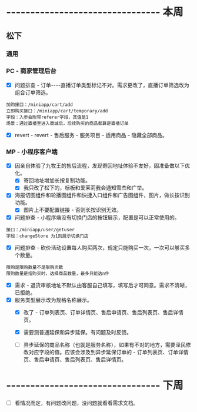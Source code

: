 # -------------------------------- 本周

## 松下
### 通用
### PC - 商家管理后台
* [x] 问题排查 - 订单----直播订单类型标记不对。需求更改了，直播订单筛选改为组合订单筛选。
```
加购接口：/miniapp/cart/add
立即购买接口：/miniapp/cart/temporary/add
字段：入参会附带referer字段，其值是1
场景：通过直播室进入商城后，后续购买的商品都算是直播订单
```
* [x] revert - revert - 售后服务 - 服务项目 - 适用商品 - 隐藏全部商品。
### MP - 小程序客户端
* [x] 因亲自体验了九牧王的售后流程，发现寄回地址体验不友好，固准备做以下优化。
  - [x] 寄回地址增加长按复制功能。
  - [x] 我只改了松下的，标板和爱茉莉我会通知雪杰和广举。
* [x] 海报切图组件和轮播图组件和快捷入口组件和广告图组件，图片，做长按识别功能。
  - [x] 图片上不要配置链接 - 否则长按识别无效。
* [x] 问题排查 - 小程序端没有切换门店的按钮展示，配置是可以正常使用的。
```
接口：/miniapp/user/getuser
字段：changeStore 为1则展示切换门店
```
* [x] 问题排查 - 砍价活动设置每人购买两次，规定只能购买一次，一次可以够买多个数量。
```
限购是限购数量不是限购次数
限购数量是指购买时，选择商品数量，最多只能选n件
```
* [x] 需求 - 退货审核地址不默认由客服自己填写，填写后才可同意。需求不清晰，已拒绝。
* [x] 服务类型展示改为规格名称展示。
  - [x] 改了 - 订单列表页、订单详情页、售后申请页、售后列表页、售后详情页。
  - [x] 需要测普通延保和异步延保。有问题及时反馈。
  - [ ] 异步延保的商品名称（也就是服务名称），如果有不对的地方，需要泽民修改对应字段的值。应该会涉及到异步延保订单的 - 订单列表页、订单详情页、售后申请页、售后列表页、售后详情页。


# -------------------------------- 下周
* [ ] 看情况而定，有问题改问题，没问题就看看需求文档。
